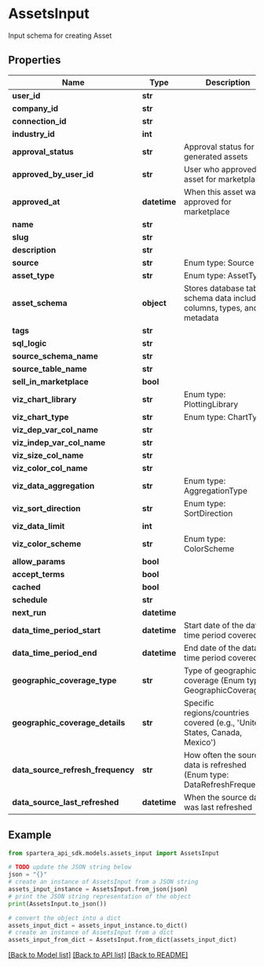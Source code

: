 # AssetsInput

Input schema for creating Asset

## Properties

Name | Type | Description | Notes
------------ | ------------- | ------------- | -------------
**user_id** | **str** |  | [optional] 
**company_id** | **str** |  | 
**connection_id** | **str** |  | [optional] 
**industry_id** | **int** |  | [optional] 
**approval_status** | **str** | Approval status for AI-generated assets | [optional] 
**approved_by_user_id** | **str** | User who approved this asset for marketplace | [optional] 
**approved_at** | **datetime** | When this asset was approved for marketplace | [optional] 
**name** | **str** |  | 
**slug** | **str** |  | [optional] 
**description** | **str** |  | [optional] 
**source** | **str** | Enum type: Source | 
**asset_type** | **str** | Enum type: AssetType | [optional] 
**asset_schema** | **object** | Stores database table schema data including columns, types, and metadata | [optional] 
**tags** | **str** |  | [optional] 
**sql_logic** | **str** |  | [optional] 
**source_schema_name** | **str** |  | [optional] 
**source_table_name** | **str** |  | [optional] 
**sell_in_marketplace** | **bool** |  | [optional] 
**viz_chart_library** | **str** | Enum type: PlottingLibrary | [optional] 
**viz_chart_type** | **str** | Enum type: ChartType | [optional] 
**viz_dep_var_col_name** | **str** |  | [optional] 
**viz_indep_var_col_name** | **str** |  | [optional] 
**viz_size_col_name** | **str** |  | [optional] 
**viz_color_col_name** | **str** |  | [optional] 
**viz_data_aggregation** | **str** | Enum type: AggregationType | [optional] 
**viz_sort_direction** | **str** | Enum type: SortDirection | [optional] 
**viz_data_limit** | **int** |  | [optional] 
**viz_color_scheme** | **str** | Enum type: ColorScheme | [optional] 
**allow_params** | **bool** |  | [optional] 
**accept_terms** | **bool** |  | [optional] 
**cached** | **bool** |  | [optional] 
**schedule** | **str** |  | [optional] 
**next_run** | **datetime** |  | [optional] 
**data_time_period_start** | **datetime** | Start date of the data time period covered | [optional] 
**data_time_period_end** | **datetime** | End date of the data time period covered | [optional] 
**geographic_coverage_type** | **str** | Type of geographic coverage (Enum type: GeographicCoverage) | [optional] 
**geographic_coverage_details** | **str** | Specific regions/countries covered (e.g., &#39;United States, Canada, Mexico&#39;) | [optional] 
**data_source_refresh_frequency** | **str** | How often the source data is refreshed (Enum type: DataRefreshFrequency) | [optional] 
**data_source_last_refreshed** | **datetime** | When the source data was last refreshed | [optional] 

## Example

```python
from spartera_api_sdk.models.assets_input import AssetsInput

# TODO update the JSON string below
json = "{}"
# create an instance of AssetsInput from a JSON string
assets_input_instance = AssetsInput.from_json(json)
# print the JSON string representation of the object
print(AssetsInput.to_json())

# convert the object into a dict
assets_input_dict = assets_input_instance.to_dict()
# create an instance of AssetsInput from a dict
assets_input_from_dict = AssetsInput.from_dict(assets_input_dict)
```
[[Back to Model list]](../README.md#documentation-for-models) [[Back to API list]](../README.md#documentation-for-api-endpoints) [[Back to README]](../README.md)


